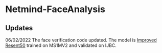 # Netmind-FaceAnalysis

## Updates
06/02/2022 The face verification code updated. The model is [Improved Resent50](https://arxiv.org/abs/2004.04989) trained on MS1MV2 and validated on IJBC.
